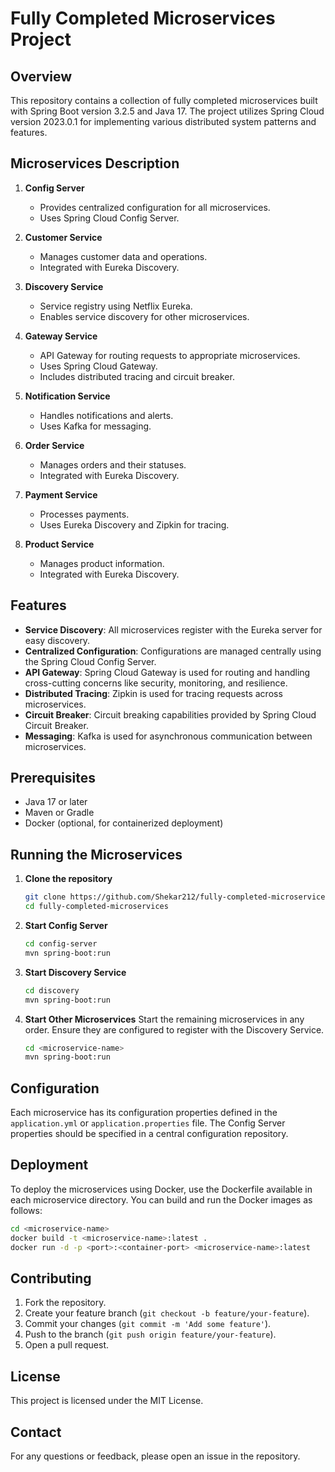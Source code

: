 # Fully Completed Microservices Project

## Overview

This repository contains a collection of fully completed microservices built with Spring Boot version 3.2.5 and Java 17. The project utilizes Spring Cloud version 2023.0.1 for implementing various distributed system patterns and features.

## Microservices Description

1. **Config Server**
   - Provides centralized configuration for all microservices.
   - Uses Spring Cloud Config Server.

2. **Customer Service**
   - Manages customer data and operations.
   - Integrated with Eureka Discovery.

3. **Discovery Service**
   - Service registry using Netflix Eureka.
   - Enables service discovery for other microservices.

4. **Gateway Service**
   - API Gateway for routing requests to appropriate microservices.
   - Uses Spring Cloud Gateway.
   - Includes distributed tracing and circuit breaker.

5. **Notification Service**
   - Handles notifications and alerts.
   - Uses Kafka for messaging.

6. **Order Service**
   - Manages orders and their statuses.
   - Integrated with Eureka Discovery.

7. **Payment Service**
   - Processes payments.
   - Uses Eureka Discovery and Zipkin for tracing.

8. **Product Service**
   - Manages product information.
   - Integrated with Eureka Discovery.

## Features

- **Service Discovery**: All microservices register with the Eureka server for easy discovery.
- **Centralized Configuration**: Configurations are managed centrally using the Spring Cloud Config Server.
- **API Gateway**: Spring Cloud Gateway is used for routing and handling cross-cutting concerns like security, monitoring, and resilience.
- **Distributed Tracing**: Zipkin is used for tracing requests across microservices.
- **Circuit Breaker**: Circuit breaking capabilities provided by Spring Cloud Circuit Breaker.
- **Messaging**: Kafka is used for asynchronous communication between microservices.

## Prerequisites

- Java 17 or later
- Maven or Gradle
- Docker (optional, for containerized deployment)

## Running the Microservices

1. **Clone the repository**
   ```sh
   git clone https://github.com/Shekar212/fully-completed-microservices.git
   cd fully-completed-microservices
   ```

2. **Start Config Server**
   ```sh
   cd config-server
   mvn spring-boot:run
   ```

3. **Start Discovery Service**
   ```sh
   cd discovery
   mvn spring-boot:run
   ```

4. **Start Other Microservices**
   Start the remaining microservices in any order. Ensure they are configured to register with the Discovery Service.

   ```sh
   cd <microservice-name>
   mvn spring-boot:run
   ```

## Configuration

Each microservice has its configuration properties defined in the `application.yml` or `application.properties` file. The Config Server properties should be specified in a central configuration repository.

## Deployment

To deploy the microservices using Docker, use the Dockerfile available in each microservice directory. You can build and run the Docker images as follows:

```sh
cd <microservice-name>
docker build -t <microservice-name>:latest .
docker run -d -p <port>:<container-port> <microservice-name>:latest
```

## Contributing

1. Fork the repository.
2. Create your feature branch (`git checkout -b feature/your-feature`).
3. Commit your changes (`git commit -m 'Add some feature'`).
4. Push to the branch (`git push origin feature/your-feature`).
5. Open a pull request.

## License

This project is licensed under the MIT License.

## Contact

For any questions or feedback, please open an issue in the repository.
